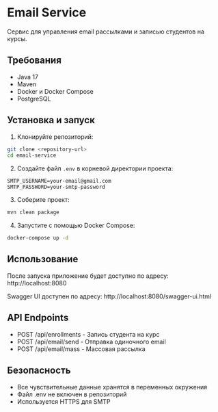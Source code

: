 # Email Service

Сервис для управления email рассылками и записью студентов на курсы.

## Требования

- Java 17
- Maven
- Docker и Docker Compose
- PostgreSQL

## Установка и запуск

1. Клонируйте репозиторий:
```bash
git clone <repository-url>
cd email-service
```

2. Создайте файл `.env` в корневой директории проекта:
```env
SMTP_USERNAME=your-email@gmail.com
SMTP_PASSWORD=your-smtp-password
```

3. Соберите проект:
```bash
mvn clean package
```

4. Запустите с помощью Docker Compose:
```bash
docker-compose up -d
```

## Использование

После запуска приложение будет доступно по адресу: http://localhost:8080

Swagger UI доступен по адресу: http://localhost:8080/swagger-ui.html

## API Endpoints

- POST /api/enrollments - Запись студента на курс
- POST /api/email/send - Отправка одиночного email
- POST /api/email/mass - Массовая рассылка

## Безопасность

- Все чувствительные данные хранятся в переменных окружения
- Файл .env не включен в репозиторий
- Используется HTTPS для SMTP 